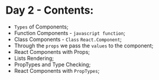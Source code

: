 # Day 2 - Contents: 

* `Types` of Components; 
* Function Components - `javascript function`; 
* Class Components - `Class` `React.Component`; 
* Through the `props` we pass the `values` to the component; 
* React Components with Props; 
* Lists Rendering; 
* PropTypes and Type Checking; 
* React Components with `PropTypes`; 
